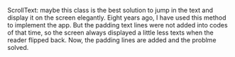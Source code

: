 ScrollText: maybe this class is the best solution to jump in the text and display it on the screen elegantly. Eight years ago, I have used this method to implement the app. But the padding text lines were not added into codes of that time, so the screen always displayed a little less texts when the reader flipped back. Now, the padding lines are added and the problme solved.
